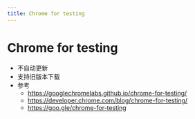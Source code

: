 ```yaml
---
title: Chrome for testing
---
```


# Chrome for testing

- 不自动更新
- 支持旧版本下载
- 参考
  - https://googlechromelabs.github.io/chrome-for-testing/
  - https://developer.chrome.com/blog/chrome-for-testing/
  - https://goo.gle/chrome-for-testing
